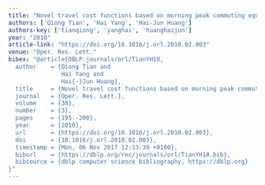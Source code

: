 ```yaml
---
title: "Novel travel cost functions based on morning peak commuting equilibrium"
authors: ['Qiong Tian', 'Hai Yang', 'Hai-Jun Huang']
authors-key: ['tianqiong', 'yanghai', 'huanghaijun']
year: "2010"
article-link: "https://doi.org/10.1016/j.orl.2010.02.003"
venue: "Oper. Res. Lett."
bibex: "@article{DBLP:journals/orl/TianYH10,
  author    = {Qiong Tian and
               Hai Yang and
               Hai{-}Jun Huang},
  title     = {Novel travel cost functions based on morning peak commuting equilibrium},
  journal   = {Oper. Res. Lett.},
  volume    = {38},
  number    = {3},
  pages     = {195--200},
  year      = {2010},
  url       = {https://doi.org/10.1016/j.orl.2010.02.003},
  doi       = {10.1016/j.orl.2010.02.003},
  timestamp = {Mon, 06 Nov 2017 12:13:39 +0100},
  biburl    = {https://dblp.org/rec/journals/orl/TianYH10.bib},
  bibsource = {dblp computer science bibliography, https://dblp.org}
}"
---
```

